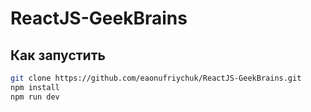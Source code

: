 # ReactJS-GeekBrains

## Как запустить

```bash
git clone https://github.com/eaonufriychuk/ReactJS-GeekBrains.git
npm install
npm run dev
```
